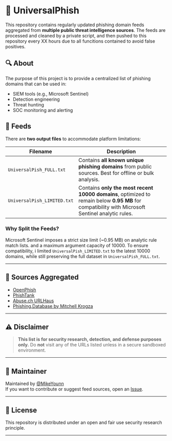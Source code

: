 # 🎣 UniversalPhish

This repository contains regularly updated phishing domain feeds aggregated from **multiple public threat intelligence sources**. The feeds are processed and cleaned by a private script, and then pushed to this repository every XX hours due to all funcitions contained to avoid false positives.

## 🔍 About

The purpose of this project is to provide a centralized list of phishing domains that can be used in:

- SIEM tools (e.g., Microsoft Sentinel)
- Detection engineering
- Threat hunting
- SOC monitoring and alerting

## 📁 Feeds

There are **two output files** to accommodate platform limitations:

| Filename | Description |
|----------|-------------|
| `UniversalPish_FULL.txt` | Contains **all known unique phishing domains** from public sources. Best for offline or bulk analysis. |
| `UniversalPish_LIMITED.txt` | Contains **only the most recent 10000 domains**, optimized to remain below **0.95 MB** for compatibility with Microsoft Sentinel analytic rules. |

### Why Split the Feeds?

Microsoft Sentinel imposes a strict size limit (~0.95 MB) on analytic rule match lists. and a maximum argument capacity of 10000. To ensure compatibility, i limited `UniversalPish_LIMITED.txt` to the latest 10000 domains, while still preserving the full dataset in `UniversalPish_FULL.txt`.

---

## 🧠 Sources Aggregated

- [OpenPhish](https://openphish.com/)
- [PhishTank](https://phishtank.org/)
- [Abuse.ch URLHaus](https://urlhaus.abuse.ch/)
- [Phishing.Database by Mitchell Krogza](https://github.com/mitchellkrogza/Phishing.Database)

---


## ⚠️ Disclaimer

> **This list is for security research, detection, and defense purposes only.**
> Do **not** visit any of the URLs listed unless in a secure sandboxed environment.

---

## 👷 Maintainer

Maintained by [@MikeYounn](https://github.com/MikeYounn)  
If you want to contribute or suggest feed sources, open an [Issue](https://github.com/MikeYounn/Universal-Pish/issues).

---

## 📜 License

This repository is distributed under an open and fair use security research principle.  

---
